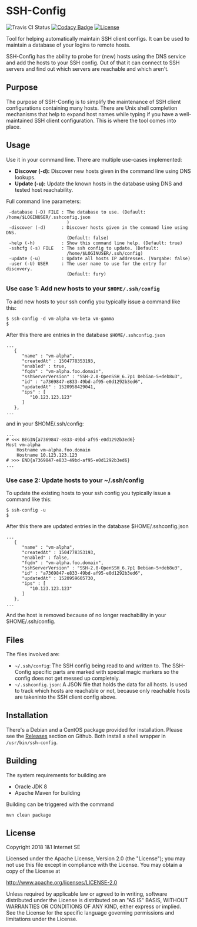 SSH-Config
===================
![Travis CI Status](https://travis-ci.org/1and1/ssh-config.svg?branch=master)
[![Codacy Badge](https://api.codacy.com/project/badge/Grade/e2354f91e2ab4fb48f6e460a0ab1ad99)](https://www.codacy.com/app/sfuhrm/ssh-config?utm_source=github.com&amp;utm_medium=referral&amp;utm_content=1and1/ssh-config&amp;utm_campaign=Badge_Grade)
[![License](https://img.shields.io/badge/License-Apache%202.0-blue.svg)](https://opensource.org/licenses/Apache-2.0)

Tool for helping automatically maintain SSH client configs.
It can be used to maintain a database of your logins to remote hosts.

SSH-Config has the ability to probe for (new) hosts using the
DNS service and add the hosts to your SSH config.
Out of that it can connect to SSH servers and find out which servers are reachable and which aren't.

## Purpose

The purpose of SSH-Config is to simplify the maintenance of SSH client configurations
containing many hosts. There are Unix shell completion mechanisms that help to
expand host names while typing if you have a well-maintained SSH client configuration.
This is where the tool comes into place.

## Usage

Use it in your command line. There are multiple use-cases implemented:
* **Discover (-d):** Discover new hosts given in the command line using DNS lookups.
* **Update (-u):** Update the known hosts in the database using DNS and tested host reachability. 

Full command line parameters:
```
 -database (-D) FILE : The database to use. (Default: /home/$LOGINUSER/.sshconfig.json
                       )
 -discover (-d)      : Discover hosts given in the command line using DNS.
                       (Default: false)
 -help (-h)          : Show this command line help. (Default: true)
 -sshcfg (-s) FILE   : The ssh config to update. (Default:
                       /home/$LOGINUSER/.ssh/config)
 -update (-u)        : Update all hosts IP addresses. (Vorgabe: false)
 -user (-U) USER     : The user name to use for the entry for discovery.
                       (Default: fury)
```

### Use case 1: Add new hosts to your `$HOME/.ssh/config`

To add new hosts to your ssh config you typically issue a command like this:

```
$ ssh-config -d vm-alpha vm-beta vm-gamma
$
```

After this there are entries in the database `$HOME/.sshconfig.json`

```
...
   {
      "name" : "vm-alpha",
      "createdAt" : 1504778353193,
      "enabled" : true,
      "fqdn" : "vm-alpha.foo.domain",
      "sshServerVersion" : "SSH-2.0-OpenSSH_6.7p1 Debian-5+deb8u3",
      "id" : "a7369847-e833-49bd-af95-e0d1292b3ed6",
      "updatedAt" : 1520958429041,
      "ips" : [
         "10.123.123.123"
      ]
   },
...
```

and in your $HOME/.ssh/config:

```
...
# <<< BEGIN{a7369847-e833-49bd-af95-e0d1292b3ed6}
Host vm-alpha
	Hostname vm-alpha.foo.domain
	Hostname 10.123.123.123
# >>> END{a7369847-e833-49bd-af95-e0d1292b3ed6}
...
```

### Use case 2: Update hosts to your ~/.ssh/config

To update the existing hosts to your ssh config you typically issue a command like this:

```
$ ssh-config -u
$
```

After this there are updated entries in the database $HOME/.sshconfig.json

```
...
   {
      "name" : "vm-alpha",
      "createdAt" : 1504778353193,
      "enabled" : false,
      "fqdn" : "vm-alpha.foo.domain",
      "sshServerVersion" : "SSH-2.0-OpenSSH_6.7p1 Debian-5+deb8u3",
      "id" : "a7369847-e833-49bd-af95-e0d1292b3ed6",
      "updatedAt" : 1520959605730,
      "ips" : [
         "10.123.123.123"
      ]
   },
...
```

And the host is removed because of no longer reachability in your $HOME/.ssh/config.

## Files

The files involved are:
* `~/.ssh/config`: The SSH config being read to and written to. The SSH-Config specific parts are marked with special magic markers so the config does not get messed up completely.
* `~/.sshconfig.json`: A JSON file that holds the data for all hosts. Is used to track which hosts are reachable or not, because only reachable hosts are takeninto the SSH client config above.

## Installation

There's a Debian and a CentOS package provided for installation.
Please see the [Releases](https://github.com/1and1/ssh-config/releases) section on Github.
Both install a shell wrapper in `/usr/bin/ssh-config`.

## Building

The system requirements for building are
* Oracle JDK 8
* Apache Maven for building

Building can be triggered with the command
```
mvn clean package
```

## License

Copyright 2018 1&1 Internet SE

Licensed under the Apache License, Version 2.0 (the "License"); you may not use this file except in compliance with the License. You may obtain a copy of the License at

http://www.apache.org/licenses/LICENSE-2.0

Unless required by applicable law or agreed to in writing, software distributed under the License is distributed on an "AS IS" BASIS, WITHOUT WARRANTIES OR CONDITIONS OF ANY KIND, either express or implied. See the License for the specific language governing permissions and limitations under the License.
